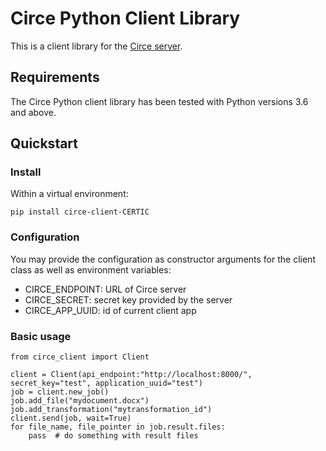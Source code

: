 # Circe Python Client Library

This is a client library for the [Circe server](https://git.unicaen.fr/pdn-certic/circe).

## Requirements

The Circe Python client library has been tested with Python versions 3.6 and above.

## Quickstart

### Install

Within a virtual environment:

    pip install circe-client-CERTIC

### Configuration

You may provide the configuration as constructor arguments for the client class as well as 
environment variables:

- CIRCE_ENDPOINT: URL of Circe server
- CIRCE_SECRET: secret key provided by the server
- CIRCE_APP_UUID: id of current client app

### Basic usage

    from circe_client import Client
    
    client = Client(api_endpoint:"http://localhost:8000/", secret_key="test", application_uuid="test")
    job = client.new_job()
    job.add_file("mydocument.docx")
    job.add_transformation("mytransformation_id")
    client.send(job, wait=True)
    for file_name, file_pointer in job.result.files:
        pass  # do something with result files
